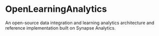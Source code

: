 # OpenLearningAnalytics
An open-source data integration and learning analytics architecture and reference implementation built on Synapse Analytics.

